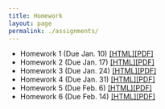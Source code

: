 ```yaml
---
title: Homework
layout: page
permalink: ./assignments/
---
```


* Homework 1 (Due Jan. 10) [[HTML]](./homework1.html)[[PDF]](./homework1.pdf)
* Homework 2 (Due Jan. 17) [[HTML]](./homework2.html)[[PDF]](./homework2.pdf)
* Homework 3 (Due Jan. 24) [[HTML]](./homework3.html)[[PDF]](./homework3.pdf)
* Homework 4 (Due Jan. 31) [[HTML]](./homework4.html)[[PDF]](./homework4.pdf)
* Homework 5 (Due Feb. 6) [[HTML]](./homework5.html)[[PDF]](./homework5.pdf)
* Homework 6 (Due Feb. 14) [[HTML]](./homework6.html)[[PDF]](./homework6.pdf)
